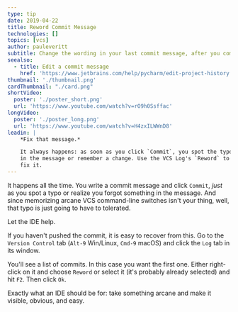 ```yaml
---
type: tip
date: 2019-04-22
title: Reword Commit Message
technologies: []
topics: [vcs]
author: pauleveritt
subtitle: Change the wording in your last commit message, after you committed.
seealso:
  - title: Edit a commit message
    href: 'https://www.jetbrains.com/help/pycharm/edit-project-history.html#reword-commit'
thumbnail: './thumbnail.png'
cardThumbnail: "./card.png"
shortVideo:
  poster: './poster_short.png'
  url: 'https://www.youtube.com/watch?v=rO9h0Ssffac'
longVideo:
  poster: './poster_long.png'
  url: 'https://www.youtube.com/watch?v=H4zxILWWnD8'
leadin: |
    *Fix that message.*    

    It always happens: as soon as you click `Commit`, you spot the typo 
    in the message or remember a change. Use the VCS Log's `Reword` to 
    fix it.
---
```


It happens all the time. You write a commit message and click `Commit`, 
*just* as you spot a typo or realize you forgot something in the message. 
And since memorizing arcane VCS command-line switches isn't your thing, 
well, that typo is just going to have to tolerated.

Let the IDE help.

If you haven't pushed the commit, it is easy to recover from this. Go to 
the `Version Control` tab (`Alt-9` Win/Linux, `Cmd-9` macOS) and click 
the `Log` tab in its window.

You'll see a list of commits. In this case you want the first one. 
Either right-click on it and choose `Reword` or select it (it's probably 
already selected) and hit `F2`. Then click `Ok`.

Exactly what an IDE should be for: take something arcane and make it 
visible, obvious, and easy.
